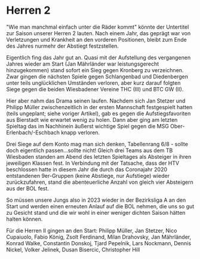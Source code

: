 # Herren 2
"Wie man manchmal einfach unter die Räder kommt" könnte der Untertitel zur Saison unserer Herren 2 lauten. Nach einem Jahr, das geprägt war von Verletzungen und Krankheit an den vorderen Positionen, bleibt zum Ende des Jahres nurmehr der Abstiegt festzstellen. 

Eigentlich fing das Jahr gut an. Quasi mit der Aufstellung des vergangenen Jahres wieder am Start (Jan Mährländer war leistungsgerecht hinzugekommen) stand sofort ein Sieg gegen Kronberg zu verzeichnen. Zwar gingen die nächsten Spiele gegen Schlangenbad und Diedenbergen unter teils unglücklichen Umständen verloren, aber kurz darauf folgten Siege gegen die beiden Wiesbadener Vereine THC (III) und BTC GW (II).

Hier aber nahm das Drama seinen laufen. Nachdem sich Jan Stetzer und Philipp Müller zwischenzeitlich in der ersten Mannschaft festgespielt hatten (teils ungeplant; siehe voriger Artikel), gab es gegen die Aufstiegsfavoriten aus Bierstadt wie erwartet wenig zu holen. Dann aber ging am letzten Spieltag das im Nachhinein äußerst wichtige Spiel gegen die MSG Ober-Erlenbach/-Eschbach knapp verloren.

Drei Siege auf dem Konto mag man sich denken, Tabellenrang 6/8 - sollte doch eigentlich passen...sollte nicht! Gleich drei Teams aus dem TB Wiesbaden standen am Abend des letzten Spieltages als Absteiger in ihren jeweiligen Klassen fest. In Verbindung mit der Tatsache, dass der HTV beschlossen hatte in diesem Jahr die durch das Coronajahr 2020 entstandenen 9er-Gruppen  (keine Abstiege, nur Aufstiege) wieder zurückzufahren, stand die abenteuerliche Anzahl von gleich vier Absteigern aus der BOL fest.

So müssen unsere Jungs also in 2023 wieder in der Bezirksliga A an den Start und werden einen erneuten Anlauf auf die BOL nehmen, die uns so gut zu Gesicht stand und die wir wohl in einer weniger dichten Saison hätten halten können.

Für die Herren II gingen an den Start: Philipp Müller, Jan Stetzer, Nico Cupaiuolo, Fabio König, Zsolt Ferdinand, Milan Drahovsky, Jan Mährländer, Konrad Walke, Constantin Donskoj, Tjard Pepelnik, Lars Nockmann, Dennis Nickel, Volker Jelinek, Dusan Bisercic, Christopher Hill